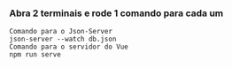 ### Abra 2 terminais e rode 1 comando para cada um
```
Comando para o Json-Server
json-server --watch db.json
Comando para o servidor do Vue
npm run serve
```
